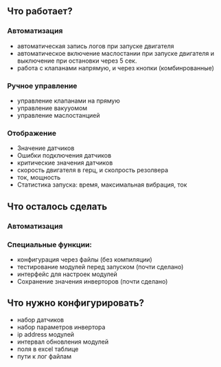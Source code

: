 ## Что работает?

### Автоматизация
- автоматическая запись логов при запуске двигателя
- автоматическое включение маслостании при запуске двигателя и выключение при остановки через 5 сек.
- работа с клапанами напрямую, и через кнопки (комбинрованные)

### Ручное управление
- управление клапанами на прямую
- управление вакууомом
- управление маслостанцией

### Отображение
- Значение датчиков
- Ошибки подключения датчиков
- критические значения датчиков
- скорость двигателя в герц, и сколрость резолвера
- ток, мощность
- Статистика запуска: время, максимальная вибрация, ток

## Что осталось сделать

### Автоматизация

### Специальные функции:
- конфигурация через файлы (без компиляции)
- тестирование модулей перед запуском (почти сделано)
- интерфейс для настроек модулей
- Сохранение значения инверторов (почти сделано)


## Что нужно конфигурировать?
- набор датчиков
- набор параметров инвертора
- ip address модулей
- интервал обновления модулей
- поля в excel таблице
- пути к лог файлам
